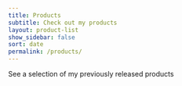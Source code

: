 ```yaml
---
title: Products
subtitle: Check out my products
layout: product-list
show_sidebar: false
sort: date
permalink: /products/
---
```


See a selection of my previously released products